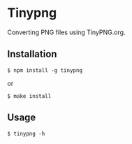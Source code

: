 # Tinypng

Converting PNG files using TinyPNG.org.

## Installation

    $ npm install -g tinypng

or

    $ make install


## Usage

    $ tinypng -h


